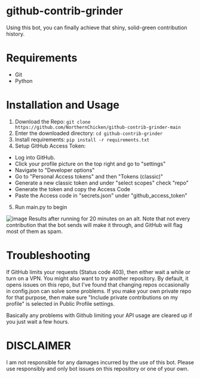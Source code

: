 # github-contrib-grinder

Using this bot, you can finally achieve that shiny, solid-green contribution history.

# Requirements

* Git
* Python

# Installation and Usage

1. Download the Repo: ``git clone https://github.com/NorthernChicken/github-contrib-grinder-main``
2. Enter the downloaded directory: ``cd github-contrib-grinder``
3. Install requirements: ``pip install -r requirements.txt``
4. Setup GitHub Access Token:
  * Log into GitHub.
  * Click your profile picture on the top right and go to "settings"
  * Navigate to "Developer options"
  * Go to "Personal Access tokens" and then "Tokens (classic)"
  * Generate a new classic token and under "select scopes" check "repo"
  * Generate the token and copy the Access Code
  * Paste the Access code in "secrets.json" under "github_access_token"
5. Run main.py to begin

![image](https://github.com/NorthernChicken/github-contrib-grinder/assets/144752748/bdb6cdb5-bda6-49d3-9746-533871497ef9)
Results after running for 20 minutes on an alt. Note that not every contribution that the bot sends will make it through, and GitHub will flag most of them as spam.

# Troubleshooting

If GitHub limits your requests (Status code 403), then either wait a while or turn on a VPN. You might also want to try another repository. By default, it opens issues on this repo, but I've found that changing repos occasionally in config.json can solve some problems. If you make your own private repo for that purpose, then make sure "Include private contributions on my profile" is selected in Public Profile settings.

Basically any problems with Github limiting your API usage are cleared up if you just wait a few hours.

# DISCLAIMER

I am not responsible for any damages incurred by the use of this bot. Please use responsibly and only bot issues on this repository or one of your own.
